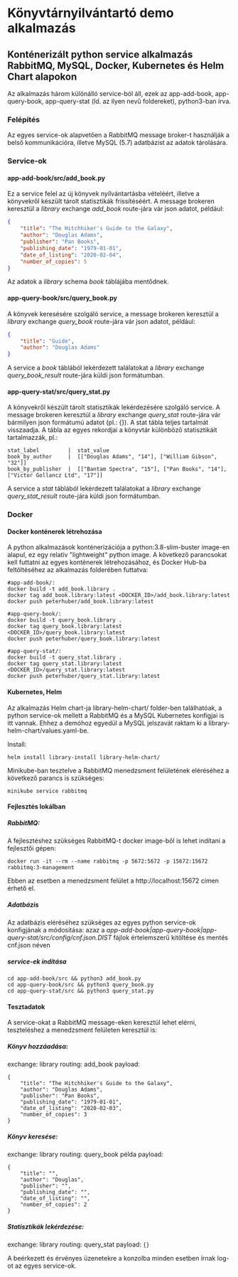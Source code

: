 # Könyvtárnyilvántartó demo alkalmazás
## Konténerizált python service alkalmazás RabbitMQ, MySQL, Docker, Kubernetes és Helm Chart alapokon

Az alkalmazás három különálló service-ból áll, ezek az app-add-book, app-query-book, app-query-stat (ld. az ilyen nevű foldereket), python3-ban írva.

### Felépítés
Az egyes service-ok alapvetően a RabbitMQ message broker-t használják a belső kommunikációra, illetve MySQL (5.7) adatbázist az adatok tárolására.

### Service-ok
#### app-add-book/src/add_book.py
Ez a service felel az új könyvek nyílvántartásba vételéért, illetve a könyvekről készült tárolt statisztikák frissítéséért.
A message brokeren keresztül a _library_ exchange _add_book_ route-jára vár json adatot, például:
```json
{
    "title": "The Hitchhiker's Guide to the Galaxy",
    "author": "Douglas Adams",
    "publisher": "Pan Books",
    "publishing_date": "1979-01-01",
    "date_of_listing": "2020-02-04",
    "number_of_copies": 5
}
```

Az adatok a _library_ schema _book_ táblájába mentődnek.

#### app-query-book/src/query_book.py
A könyvek keresésére szolgáló service, a message brokeren keresztül a _library_ exchange _query_book_ route-jára vár json adatot, például:
```json
{
    "title": "Guide",
    "author": "Douglas Adams"
}
```
A service a _book_ táblából lekérdezett találatokat a _library_ exchange _query_book_result_ route-jára küldi json formátumban.

#### app-query-stat/src/query_stat.py
A könyvekről készült tárolt statisztikák lekérdezésére szolgáló service. A message brokeren keresztül a _library_ exchange _query_stat_ route-jára vár bármilyen json formátumú adatot (pl.: {}). A stat tábla teljes tartalmát visszaadja. A tábla az egyes rekordjai a könyvtár különböző statisztikáit tartalmazzák, pl.:
```
stat_label         |  stat_value
book_by_author     |  [["Douglas Adams", "14"], ["William Gibson", "32"]]
book_by_publisher  |  [["Bantam Spectra", "15"], ["Pan Books", "14"], ["Victor Gollancz Ltd", "17"]]
```
A service a _stat_ táblából lekérdezett találatokat a _library_ exchange _query_stat_result_ route-jára küldi json formátumban.

### Docker
#### Docker konténerek létrehozása
A python alkalmazások konténerizációja a python:3.8-slim-buster image-en alapul, ez egy relatív "lightweight" python image. 
A következő parancsokat kell futtatni az egyes konténerek létrehozásához, és Docker Hub-ba feltöltéséhez az alkalmazás folderében futtatva:
```
#app-add-book/:
docker build -t add_book.library .
docker tag add_book.library:latest <DOCKER_ID>/add_book.library:latest
docker push peterhuber/add_book.library:latest

#app-query-book/:
docker build -t query_book.library .
docker tag query_book.library:latest <DOCKER_ID>/query_book.library:latest
docker push peterhuber/query_book.library:latest

#app-query-stat/:
docker build -t query_stat.library .
docker tag query_stat.library:latest <DOCKER_ID>/query_stat.library:latest
docker push peterhuber/query_stat.library:latest
```

#### Kubernetes, Helm
Az alkalmazás Helm chart-ja library-helm-chart/ folder-ben találhatóak, a python service-ok mellett a RabbitMQ és a MySQL Kubernetes konfigjai is itt vannak. Ehhez a demóhoz egyedül a MySQL jelszavát raktam ki a library-helm-chart/values.yaml-be.

Install:
```
helm install library-install library-helm-chart/
```

Minikube-ban tesztelve a RabbitMQ menedzsment felületének eléréséhez a következő parancs is szükséges:
```
minikube service rabbitmq
```


#### Fejlesztés lokálban
##### RabbitMQ:
A fejlesztéshez szükséges RabbitMQ-t docker image-ből is lehet indítani a fejlesztői gépen:
```
docker run -it --rm --name rabbitmq -p 5672:5672 -p 15672:15672 rabbitmq:3-management
```
Ebben az esetben a menedzsment felület a http://localhost:15672 címen érhető el.

##### Adatbázis
Az adatbázis eléréséhez szükséges az egyes python service-ok konfigjának a módosítása:
azaz a _app-add-book|app-query-book|app-query-stat/src/config/cnf.json.DIST_ fájlok értelemszerű kitöltése és mentés cnf.json néven

##### service-ek indítása
```
cd app-add-book/src && python3 add_book.py
cd app-query-book/src && python3 query_book.py
cd app-query-stat/src && python3 query_stat.py
```


#### Tesztadatok
A service-okat a RabbitMQ message-eken keresztül lehet elérni, teszteléshez a menedzsment felületen keresztül is:

##### Könyv hozzáadása:
exchange: library
routing: add_book
payload:
```
{
    "title": "The Hitchhiker's Guide to the Galaxy",
    "author": "Douglas Adams",
    "publisher": "Pan Books",
    "publishing_date": "1979-01-01",
    "date_of_listing": "2020-02-03",
    "number_of_copies": 3
}
```

##### Könyv keresése:
exchange: library
routing: query_book
példa payload:
```
{
    "title": "",
    "author": "Douglas",
    "publisher": "",
    "publishing_date": "",
    "date_of_listing": "",
    "number_of_copies": 2
}
```

##### Statisztikák lekérdezése:
exchange: library
routing: query_stat
payload: ```{}```

A beérkezett és érvényes üzenetekre a konzolba minden esetben írnak log-ot az egyes service-ok.


